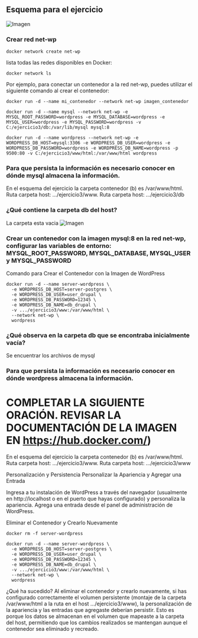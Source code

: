 ## Esquema para el ejercicio
![Imagen](imagenes/esquema-ejercicio3.PNG)

### Crear red net-wp
```
docker network create net-wp

```
lista todas las redes disponibles en Docker:
```
docker network ls
```

Por ejemplo, para conectar un contenedor a la red net-wp, puedes utilizar el siguiente comando al crear el contenedor:
```
docker run -d --name mi_contenedor --network net-wp imagen_contenedor
```
```
docker run -d --name mysql --network net-wp -e MYSQL_ROOT_PASSWORD=wordpress -e MYSQL_DATABASE=wordpress -e MYSQL_USER=wordpress -e MYSQL_PASSWORD=wordpress -v C:/ejercicio3/db:/var/lib/mysql mysql:8

```
```
docker run -d --name wordpress --network net-wp -e WORDPRESS_DB_HOST=mysql:3306 -e WORDPRESS_DB_USER=wordpress -e WORDPRESS_DB_PASSWORD=wordpress -e WORDPRESS_DB_NAME=wordpress -p 9500:80 -v C:/ejercicio3/www/html:/var/www/html wordpress
```


### Para que persista la información es necesario conocer en dónde mysql almacena la información.
En el esquema del ejercicio la carpeta contenedor (b) es /var/www/html. Ruta carpeta host: .../ejercicio3/www.
Ruta carpeta host: .../ejercicio3/db


### ¿Qué contiene la carpeta db del host?
La carpeta esta vacia
![Imagen](imagenes/s.JPG)


### Crear un contenedor con la imagen mysql:8  en la red net-wp, configurar las variables de entorno: MYSQL_ROOT_PASSWORD, MYSQL_DATABASE, MYSQL_USER y MYSQL_PASSWORD
Comando para Crear el Contenedor con la Imagen de WordPress
```
docker run -d --name server-wordpress \
  -e WORDPRESS_DB_HOST=server-postgres \
  -e WORDPRESS_DB_USER=user_drupal \
  -e WORDPRESS_DB_PASSWORD=12345 \
  -e WORDPRESS_DB_NAME=db_drupal \
  -v .../ejercicio3/www:/var/www/html \
  --network net-wp \
  wordpress

```
### ¿Qué observa en la carpeta db que se encontraba inicialmente vacía?

Se encuentrar los archivos de mysql

### Para que persista la información es necesario conocer en dónde wordpress almacena la información.
# COMPLETAR LA SIGUIENTE ORACIÓN. REVISAR LA DOCUMENTACIÓN DE LA IMAGEN EN https://hub.docker.com/)
En el esquema del ejercicio la carpeta contenedor (b) es /var/www/html. Ruta carpeta host: .../ejercicio3/www.
Ruta carpeta host: .../ejercicio3/www

Personalización y Persistencia
Personalizar la Apariencia y Agregar una Entrada

Ingresa a tu instalación de WordPress a través del navegador (usualmente en http://localhost o en el puerto que hayas configurado) y personaliza la apariencia. Agrega una entrada desde el panel de administración de WordPress.

Eliminar el Contenedor y Crearlo Nuevamente
```
docker rm -f server-wordpress

docker run -d --name server-wordpress \
  -e WORDPRESS_DB_HOST=server-postgres \
  -e WORDPRESS_DB_USER=user_drupal \
  -e WORDPRESS_DB_PASSWORD=12345 \
  -e WORDPRESS_DB_NAME=db_drupal \
  -v .../ejercicio3/www:/var/www/html \
  --network net-wp \
  wordpress

```

¿Qué ha sucedido? Al eliminar el contenedor y crearlo nuevamente, si has configurado correctamente el volumen persistente (montaje de la carpeta /var/www/html a la ruta en el host .../ejercicio3/www), la personalización de la apariencia y las entradas que agregaste deberían persistir. Esto es porque los datos se almacenan en el volumen que mapeaste a la carpeta del host, permitiendo que los cambios realizados se mantengan aunque el contenedor sea eliminado y recreado.



